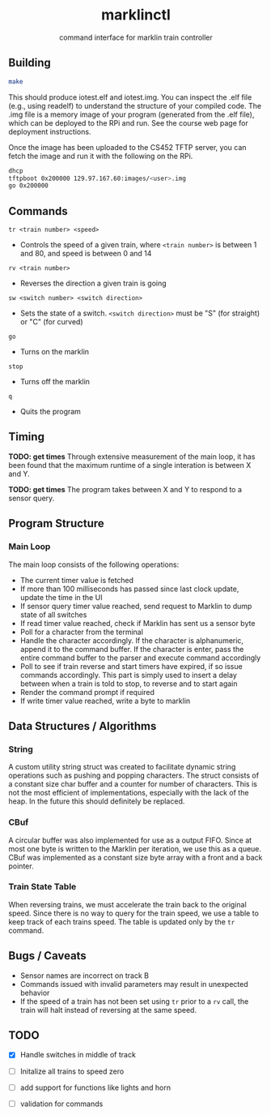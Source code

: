 <div align="center">

# marklinctl

command interface for marklin train controller

</div>

## Building

```sh
make
```

This should produce iotest.elf and iotest.img. You can inspect the .elf file
(e.g., using readelf) to understand the structure of your compiled code. The
.img file is a memory image of your program (generated from the .elf file),
which can be deployed to the RPi and run. See the course web page for
deployment instructions.

Once the image has been uploaded to the CS452 TFTP server, you can fetch the
image and run it with the following on the RPi.

```sh
dhcp
tftpboot 0x200000 129.97.167.60:images/<user>.img
go 0x200000
```

## Commands


`tr <train number> <speed>`
- Controls the speed of a given train, where `<train number>` is between 1 and
  80, and speed is between 0 and 14

`rv <train number>`
- Reverses the direction a given train is going

`sw <switch number> <switch direction>`
- Sets the state of a switch. `<switch direction>` must be "S" (for straight)
  or "C" (for curved)

`go`
- Turns on the marklin

`stop`
- Turns off the marklin

`q`
- Quits the program


## Timing

**TODO: get times**
Through extensive measurement of the main loop, it has been found that the
maximum runtime of a single interation is between X and Y.

**TODO: get times**
The program takes between X and Y to respond to a sensor query.

## Program Structure

### Main Loop

The main loop consists of the following operations:
- The current timer value is fetched
- If more than 100 milliseconds has passed since last clock update, update the
  time in the UI
- If sensor query timer value reached, send request to Marklin to dump state of
  all switches
- If read timer value reached, check if Marklin has sent us a sensor byte
- Poll for a character from the terminal
- Handle the character accordingly. If the character is alphanumeric, append it
  to the command buffer. If the character is enter, pass the entire command
  buffer to the parser and execute command accordingly
- Poll to see if train reverse and start timers have expired, if so issue
  commands accordingly. This part is simply used to insert a delay between when
  a train is told to stop, to reverse and to start again
- Render the command prompt if required
- If write timer value reached, write a byte to marklin

## Data Structures / Algorithms

### String

A custom utility string struct was created to facilitate dynamic string
operations such as pushing and popping characters. The struct consists of a
constant size char buffer and a counter for number of characters. This is not
the most efficient of implementations, especially with the lack of the heap. In
the future this should definitely be replaced.

### CBuf

A circular buffer was also implemented for use as a output FIFO. Since at most
one byte is written to the Marklin per iteration, we use this as a queue. CBuf
was implemented as a constant size byte array with a front and a back pointer.

### Train State Table

When reversing trains, we must accelerate the train back to the original speed.
Since there is no way to query for the train speed, we use a table to keep
track of each trains speed. The table is updated only by the `tr` command.

## Bugs / Caveats

- Sensor names are incorrect on track B
- Commands issued with invalid parameters may result in unexpected behavior
- If the speed of a train has not been set using `tr` prior to a `rv` call, the
  train will halt instead of reversing at the same speed.

## TODO

- [x] Handle switches in middle of track
- [ ] Initalize all trains to speed zero
- [ ] add support for functions like lights and horn
- [ ] validation for commands

